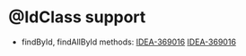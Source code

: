 # @IdClass support

- findById, findAllById methods:
[IDEA-369016](https://youtrack.jetbrains.com/issue/IDEA-369016/Spring-JPA-findById-repository-method-is-shown-as-error-in-case-of-IdClass)
[IDEA-369016](https://youtrack.jetbrains.com/issue/IDEA-369016/Spring-JPA-findById-repository-method-is-shown-as-error-in-case-of-IdClass)